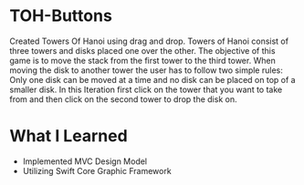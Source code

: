 # TOH-Buttons
Created Towers Of Hanoi using drag and drop. Towers of Hanoi consist of three towers and disks placed one over the other. The objective of this game is to move the stack from the first tower to the third tower. When moving the disk to another tower the user has to follow two simple rules: Only one disk can be moved at a time and no disk can be placed on top of a smaller disk. In this Iteration first click on the tower that you want to take from and then click on the second tower to drop the disk on. 

# What I Learned 
- Implemented MVC Design Model
- Utilizing Swift Core Graphic Framework 
